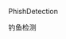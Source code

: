 <!--
 * @Descripttion: 
 * @version: 
 * @Author: Six
 * @Date: 2021-06-03 14:49:58
 * @LastEditors: Six
 * @LastEditTime: 2021-06-06 15:48:01
-->
PhishDetection

钓鱼检测